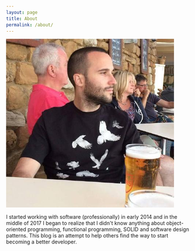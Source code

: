```yaml
---
layout: page
title: About
permalink: /about/
---
```

![Nicolas Vargas Ortega](/assets/nico_perfil.jpeg)

I started working with software (professionally) in early 2014 and in the middle of 2017 I began to realize that I didn't know anything about object-oriented programming, functional programming, SOLID and software design patterns. This blog is an attempt to help others find the way to start becoming a better developer.
